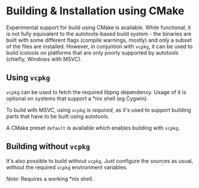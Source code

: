 Building & Installation using CMake
===================================

Experimental support for build using CMake is available.
While functional, it is not fully equivalent to the autotools-based build
system - the binaries are built with some different flags (compile warnings,
mostly) and only a subset of the files are installed.
However, in conjuntion with `vcpkg`, it can be used to build icotools on
platforms that are only poorly supported by autotools (chiefly, Windows with
MSVC).

Using `vcpkg`
-------------

`vcpkg` can be used to fetch the required libpng dependency. Usage of it is
optional on systems that support a *nix shell (eg Cygwin).

To build with MSVC, using `vcpkg` is _required_, as it's used to support
building parts that have to be built using autotools.

A CMake preset `default` is available which enables building with `vcpkg`.

Building without `vcpkg`
------------------------

It's also possible to build without `vcpkg`. Just configure the sources as
usual, without the required `vcpkg` environment variables.

_Note:_ Requires a working *nix shell.

